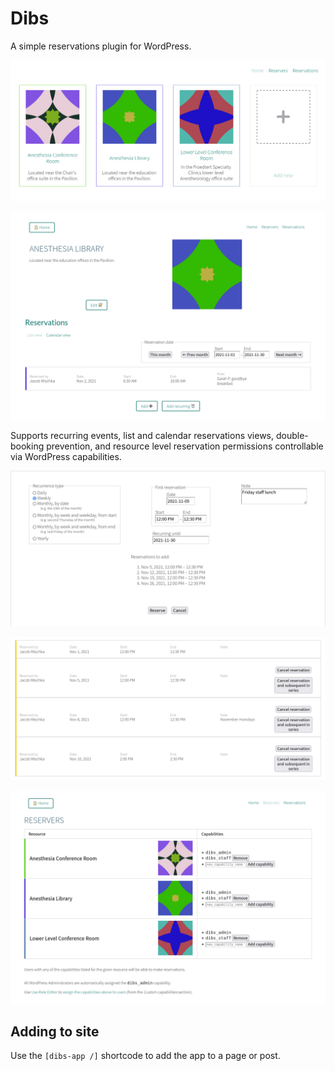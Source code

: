 # Dibs

A simple reservations plugin for WordPress.

![Resource listing screen](screenshots/resources.png)

![Resource details and reservations listing screen](screenshots/resource.png)

Supports recurring events, list and calendar reservations views, double-booking
prevention, and resource level reservation permissions controllable via
WordPress capabilities.

![Adding recurring reservations](screenshots/add-recurring.png)

![Reservations list with cancel buttons](screenshots/reservations-list.png)

![Managing reserver capabilities for each resource type](screenshots/reservers.png)

## Adding to site

Use the `[dibs-app /]` shortcode to add the app to a page or post.
